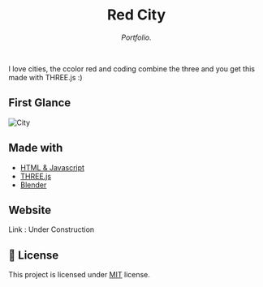 
<h1 align="center">Red City</h1>
<p align="center"><i>Portfolio.</i></p>

<br>

I love cities, the ccolor red and coding combine the three and you get this made with THREE.js :)

## First Glance

![City](https://https://github.com/Makaveliunit/red-city/cityprev.PNG?raw=true)

## Made with
  - [HTML & Javascript](https://www.javascript.com/)
  - [THREE.js](https://threejs.org/)
  - [Blender](https://www.blender.org/)

## Website

Link : Under Construction


## :pencil: License

This project is licensed under [MIT](https://opensource.org/licenses/MIT) license.

